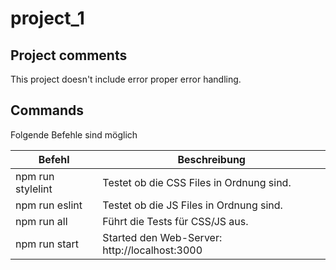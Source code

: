 # project_1

## Project comments
This project doesn't include error proper error handling.


## Commands

Folgende Befehle sind möglich

| Befehl  |  Beschreibung |
|---|---|
| npm run stylelint  |   Testet ob die CSS Files in Ordnung sind. |
| npm run eslint  |  Testet ob die JS Files in Ordnung sind. |
| npm run all  |   Führt die Tests für CSS/JS aus. |
| npm run start  |  Started den Web-Server: http://localhost:3000 |
